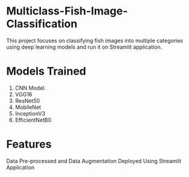 # Multiclass-Fish-Image-Classification
This project focuses on classifying fish images into multiple categories using deep learning models and run it on Streamlit application.

# **Models Trained**
1) CNN Model.
2) VGG16
3) ResNet50
4) MobileNet
5) InceptionV3
6) EfficientNetB0

# **Features**
Data Pre-processed and Data Augmentation
Deployed Using Streamlit Application

